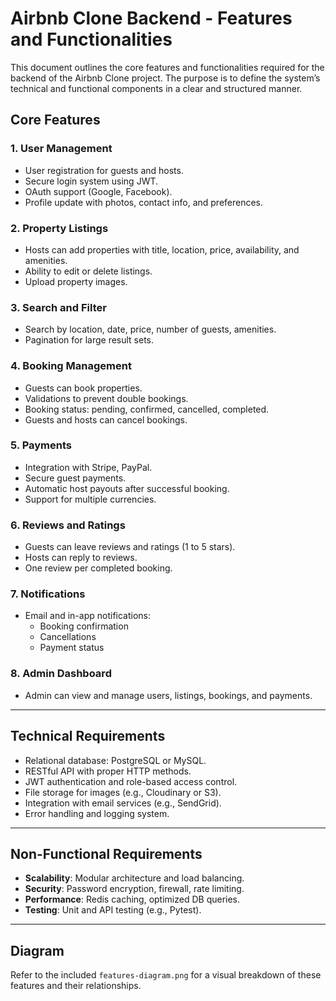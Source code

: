 # Airbnb Clone Backend - Features and Functionalities

This document outlines the core features and functionalities required for the backend of the Airbnb Clone project. The purpose is to define the system’s technical and functional components in a clear and structured manner.

##  Core Features

### 1. User Management
- User registration for guests and hosts.
- Secure login system using JWT.
- OAuth support (Google, Facebook).
- Profile update with photos, contact info, and preferences.

### 2. Property Listings
- Hosts can add properties with title, location, price, availability, and amenities.
- Ability to edit or delete listings.
- Upload property images.

### 3. Search and Filter
- Search by location, date, price, number of guests, amenities.
- Pagination for large result sets.

### 4. Booking Management
- Guests can book properties.
- Validations to prevent double bookings.
- Booking status: pending, confirmed, cancelled, completed.
- Guests and hosts can cancel bookings.

### 5. Payments
- Integration with Stripe, PayPal.
- Secure guest payments.
- Automatic host payouts after successful booking.
- Support for multiple currencies.

### 6. Reviews and Ratings
- Guests can leave reviews and ratings (1 to 5 stars).
- Hosts can reply to reviews.
- One review per completed booking.

### 7. Notifications
- Email and in-app notifications:
  - Booking confirmation
  - Cancellations
  - Payment status

### 8. Admin Dashboard
- Admin can view and manage users, listings, bookings, and payments.

---

##  Technical Requirements

- Relational database: PostgreSQL or MySQL.
- RESTful API with proper HTTP methods.
- JWT authentication and role-based access control.
- File storage for images (e.g., Cloudinary or S3).
- Integration with email services (e.g., SendGrid).
- Error handling and logging system.

---

##  Non-Functional Requirements

- **Scalability**: Modular architecture and load balancing.
- **Security**: Password encryption, firewall, rate limiting.
- **Performance**: Redis caching, optimized DB queries.
- **Testing**: Unit and API testing (e.g., Pytest).

---

##  Diagram

Refer to the included `features-diagram.png` for a visual breakdown of these features and their relationships.


